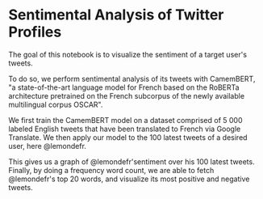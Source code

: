 # Sentimental Analysis of Twitter Profiles

The goal of this notebook is to visualize the sentiment of a target user's tweets.

To do so, we perform sentimental analysis of its tweets with CamemBERT, "a state-of-the-art language model for French based on the RoBERTa architecture pretrained on the French subcorpus of the newly available multilingual corpus OSCAR".

We first train the CamemBERT model on a dataset comprised of 5 000 labeled English tweets that have been translated to French via Google Translate. We then apply our model to the 100 latest tweets of a desired user, here @lemondefr.

This gives us a graph of @lemondefr'sentiment over his 100 latest tweets. Finally, by doing a frequency word count, we are able to fetch @lemondefr's top 20 words, and visualize its most positive and negative tweets.
